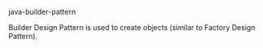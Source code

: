 java-builder-pattern

Builder Design Pattern is used to create objects (similar to Factory Design Pattern).
